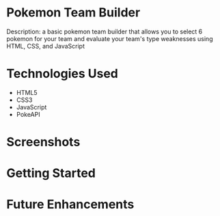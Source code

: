 # Pokemon Team Builder

Description: a basic pokemon team builder that allows you to select 6 pokemon for your team and evaluate your team's type weaknesses using HTML, CSS, and JavaScript


# Technologies Used

- HTML5
- CSS3
- JavaScript
- PokeAPI

# Screenshots

# Getting Started

# Future Enhancements